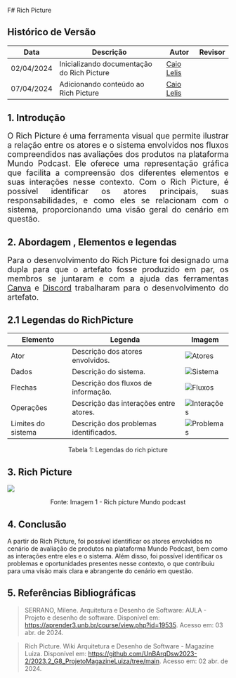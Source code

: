 F# Rich Picture 

## Histórico de Versão

| Data       | Descrição | Autor | Revisor |
|------------|-----------|-------|---------|
| 02/04/2024 | Inicializando documentação do Rich Picture | [Caio Lelis](https://github.com/caio-lelis)  |     |
| 07/04/2024 | Adicionando conteúdo ao Rich Picture | [Caio Lelis](https://github.com/caio-lelis) |     |


## 1. Introdução

<p style="text-align: justify; font-size: 18px;"> O Rich Picture é uma ferramenta visual que permite ilustrar a relação entre os atores e o sistema envolvidos nos fluxos compreendidos nas avaliações dos produtos na plataforma Mundo Podcast. Ele oferece uma representação gráfica que facilita a compreensão dos diferentes elementos e suas interações nesse contexto. Com o Rich Picture, é possível identificar os atores principais, suas responsabilidades, e como eles se relacionam com o sistema, proporcionando uma visão geral do cenário em questão. </p>


## 2. Abordagem , Elementos e legendas 

<p style="text-align: justify; font-size: 18px;"> Para o desenvolvimento do Rich Picture foi designado uma dupla para que o artefato fosse produzido em par, os membros se juntaram e com a ajuda das ferramentas <a href="https://www.canva.com/">Canva</a>  e <a href="https://discord.com/">Discord</a> trabalharam para o desenvolvimento do artefato.


## 2.1 Legendas do RichPicture 

<table>
  <thead>
    <tr>
      <th>Elemento</th>
      <th>Legenda</th>
      <th>Imagem</th>
    </tr>
  </thead>
  <tbody>
    <tr>
      <td>Ator</td>
      <td>Descrição dos atores envolvidos.</td>
      <td><img src="Base/assets/ator.png" alt="Atores"></td>
    </tr>
    <tr>
      <td>Dados</td>
      <td>Descrição do sistema.</td>
      <td><img src="Base/assets/dados.png" alt="Sistema"></td>
    </tr>
    <tr>
      <td>Flechas</td>
      <td>Descrição dos fluxos de informação.</td>
      <td><img src="Base/assets/flechas.png" alt="Fluxos"></td>
    </tr>
    <tr>
      <td>Operações</td>
      <td>Descrição das interações entre atores.</td>
      <td><img src="Base/assets/operacoes.png" alt="Interações"></td>
    </tr>
    <tr>
      <td>Limites do sistema</td>
      <td>Descrição dos problemas identificados.</td>
      <td><img src="Base/assets/fronteira.png" alt="Problemas"></td>
    </tr>
  </tbody>
</table>


<div style="text-align: center">
<p>Tabela 1: Legendas do rich picture  </p>
</div>


## 3.  Rich Picture


<img src="Base/assets/RichPicture-MyAudioPodcast.png">
 
 <div style="text-align: center">
<p>Fonte: Imagem 1 - Rich picture Mundo podcast </p>
</div>


## 4. Conclusão

A partir do Rich Picture, foi possível identificar os atores envolvidos no cenário de avaliação de produtos na plataforma Mundo Podcast, bem como as interações entre eles e o sistema. Além disso, foi possível identificar os problemas e oportunidades presentes nesse contexto, o que contribuiu para uma visão mais clara e abrangente do cenário em questão.

## 5. Referências Bibliográficas

> SERRANO, Milene. Arquitetura e Desenho de Software: AULA - Projeto e desenho de software. Disponível em: <https://aprender3.unb.br/course/view.php?id=19535>. Acesso em: 03 abr. de 2024.

> Rich Picture. Wiki Arquitetura e Desenho de Software - Magazine Luiza. Disponível em: <https://github.com/UnBArqDsw2023-2/2023.2_G8_ProjetoMagazineLuiza/tree/main>. Acesso em: 02 abr. de 2024.
